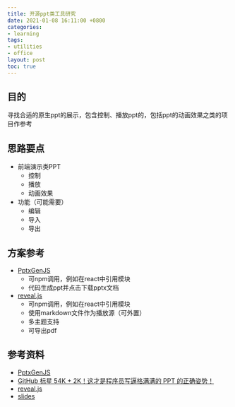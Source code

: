 ```yaml
---
title: 开源ppt类工具研究
date: 2021-01-08 16:11:00 +0800
categories:
- learning
tags:
- utilities
- office
layout: post
toc: true
---
```


## 目的
寻找合适的原生ppt的展示，包含控制、播放ppt的，包括ppt的动画效果之类的项目作参考

## 思路要点
- 前端演示类PPT
  - 控制
  - 播放
  - 动画效果
- 功能（可能需要）
  - 编辑
  - 导入
  - 导出

## 方案参考
- [PptxGenJS](https://github.com/gitbrent/PptxGenJS)
  - 可npm调用，例如在react中引用模块
  - 代码生成ppt并点击下载pptx文档
- [reveal.js](https://github.com/hakimel/reveal.js)
  - 可npm调用，例如在react中引用模块
  - 使用markdown文件作为播放源（可外置）
  - 多主题支持
  - 可导出pdf



## 参考资料
* [PptxGenJS](https://github.com/gitbrent/PptxGenJS)
* [GitHub 标星 54K + 2K！这才是程序员写逼格满满的 PPT 的正确姿势！](https://segmentfault.com/a/1190000038407989)
* [reveal.js](https://github.com/hakimel/reveal.js)
* [slides](https://slides.com/)